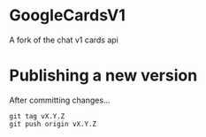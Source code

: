 # GoogleCardsV1
A fork of the chat v1 cards api

# Publishing a new version

After committing changes...

```
git tag vX.Y.Z
git push origin vX.Y.Z
```